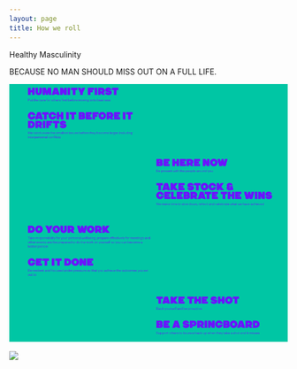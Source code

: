 ```yaml
---
layout: page
title: How we roll
---
```


Healthy Masculinity


BECAUSE NO MAN SHOULD MISS OUT ON A FULL LIFE.

![HowWeRoll](/assets/HowWeRoll.png)   

![](https://themancave.life/wp-content/uploads/2020/08/Home-of-The-Brave-Crop.png)